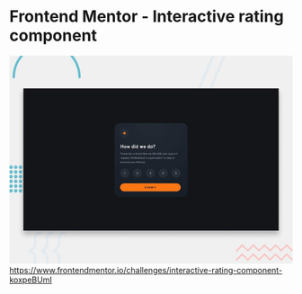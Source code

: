 # Frontend Mentor - Interactive rating component

![Design preview for the Interactive rating component coding challenge](./design/desktop-preview.jpg)
https://www.frontendmentor.io/challenges/interactive-rating-component-koxpeBUmI
